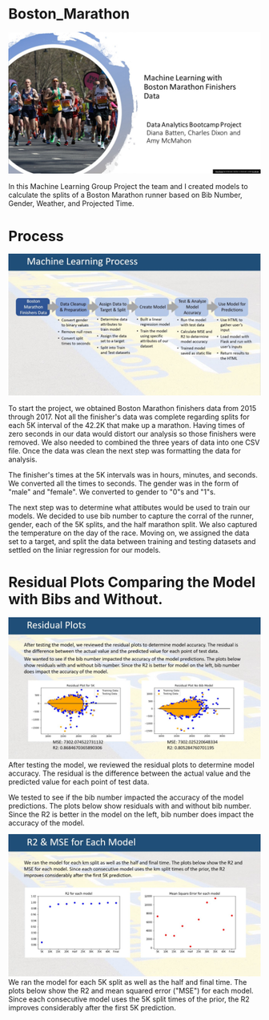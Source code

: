 # Boston_Marathon

![Boston_Marathon](slides/Slide1.png)

In this Machine Learning Group Project the team and I created models to calculate the splits of a Boston Marathon runner based on Bib Number, Gender, Weather, and Projected Time.

# Process

![Boston_Marathon](slides/Slide2.png)

To start the project, we obtained Boston Marathon finishers data from 2015 through 2017.  Not all the finisher's data was complete regarding splits for each 5K interval of the 42.2K that make up a marathon.  Having times of zero seconds in our data would distort our analysis so those finishers were removed.  We also needed to combined the three years of data into one CSV file. Once the data was clean the next step was formatting the data for analysis.

The finisher's times at the 5K intervals was in hours, minutes, and seconds.  We converted all the times to seconds.  The gender was in the form of "male" and "female".  We converted to gender to "0"s and "1"s.  

The next step was to determine what attibutes would be used to train our models.  We decided to use bib number to capture the corral of the runner, gender, each of the 5K splits, and the half marathon split.  We also captured the temperature on the day of the race.  Moving on, we assigned the data set to a target, and split the data between training and testing datasets and settled on the liniar regression for our models.

# Residual Plots Comparing the Model with Bibs and Without.

![Boston_Marathon](slides/Slide3.png)
After testing the model, we reviewed the residual plots to determine model accuracy. The residual is the difference between the actual value and the predicted value for each point of test data.

We tested to see if the bib number impacted the accuracy of the model predictions. The plots below show residuals with and without bib number. Since the R2 is better in the model on the left, bib number does impact the accuracy of the model.

![Boston_Marathon](slides/Slide5.png)
We ran the model for each 5K split as well as the half and final time. The plots below show the R2 and mean squared error ("MSE") for each model. Since each consecutive model uses the 5K split times of the prior, the R2 improves considerably after the first 5K prediction. 

